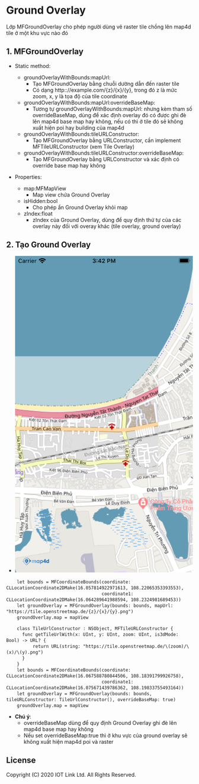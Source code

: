 # Ground Overlay
Lớp MFGroundOverlay cho phép người dùng vẽ raster tile chồng lên map4d tile ở một khu vực nào đó


## 1. MFGroundOverlay

- Static method:
    + groundOverlayWithBounds:mapUrl:
        + Tạo MFGroundOverlay bằng chuỗi dường dẫn đến raster tile
        + Có dạng http:://example.com/{z}/{x}/{y}, trong đó z là mức zoom, x, y là tọa độ của tile coordinate
    + groundOverlayWithBounds:mapUrl:overrideBaseMap:
        + Tương tự groundOverlayWithBounds:mapUrl: nhưng kèm tham số overrideBaseMap, dùng để xác định overlay đó có được ghi đè lên map4d base map hay không, nếu có thì ở tile đó sẽ không xuất hiện poi hay building của map4d
    + groundOverlayWithBounds:tileURLConstructor:
        + Tạo MFGroundOverlay bằng URLConstructor, cần implement MFTileURLConstructor (xem Tile Overlay)
    + groundOverlayWithBounds:tileURLConstructor:overrideBaseMap:
        + Tạo MFGroundOverlay bằng URLConstructor và xác định có override base map hay không

- Properties:
    - map:MFMapView
        - Map view chứa Ground Overlay
    - isHidden:bool
        - Cho phép ẩn Ground Overlay khỏi map
    - zIndex:float
        - zIndex của Ground Overlay, dùng để quy định thứ tự của các overlay này đối với overay khác (tile overlay, ground overlay)

## 2. Tạo Ground Overlay

  -  ![MAP4DSDK](../../resource/v1.4/ground-overlay.png) 
  
```switf
    let bounds = MFCoordinateBounds(coordinate: CLLocationCoordinate2DMake(16.057814922971613, 108.22065353393553),
                                    coordinate1: CLLocationCoordinate2DMake(16.064289641988594, 108.2324981689453))
    let groundOverlay = MFGroundOverlay(bounds: bounds, mapUrl: "https://tile.openstreetmap.de/{z}/{x}/{y}.png")
    groundOverlay.map = mapView
```

```switf
    class TileUrlConstructor : NSObject, MFTileURLConstructor {
      func getTileUrlWith(x: UInt, y: UInt, zoom: UInt, is3dMode: Bool) -> URL? {
          return URL(string: "https://tile.openstreetmap.de/\(zoom)/\(x)/\(y).png")
      }
    }
    let bounds = MFCoordinateBounds(coordinate: CLLocationCoordinate2DMake(16.067588780844506, 108.18391799926758),
                                    coordinate1: CLLocationCoordinate2DMake(16.075671439786362, 108.19833755493164))
    let groundOverlay = MFGroundOverlay(bounds: bounds, tileURLConstructor: TileUrlConstructor(), overrideBaseMap: true)
    groundOverlay.map = mapView
```

 - **Chú ý**:
   - overrideBaseMap dùng để quy định Ground Overlay ghi đè lên map4d base map hay không
   - Nếu set overrideBaseMap:true thì ở khu vực của ground overlay sẽ không xuất hiện map4d poi và raster


License
-------

Copyright (C) 2020 IOT Link Ltd. All Rights Reserved.